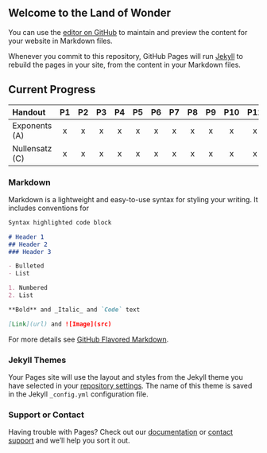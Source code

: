 ## Welcome to the Land of Wonder

You can use the [editor on GitHub](https://github.com/flashsonic6666/HandoutClutch/edit/gh-pages/index.md) to maintain and preview the content for your website in Markdown files.

Whenever you commit to this repository, GitHub Pages will run [Jekyll](https://jekyllrb.com/) to rebuild the pages in your site, from the content in your Markdown files.

## Current Progress
| Handout       | P1  | P2  |P3   |P4   |P5   |P6   |P7   |P8   |P9   |P10  |P11  |P12  |P13  |P14  |P15  |P16  |P17  |P18  |P19  |P20  |P21  |P22  |P23  |P24  |P25  |P26  |
| :---          |:---:|:---:|:---:|:---:|:---:|:---:|:---:|:---:|:---:|:---:|:---:|:---:|:---:|:---:|:---:|:---:|:---:|:---:|:---:|:---:|:---:|:---:|:---:|:---:|:---:|:---:|
| Exponents (A) | x   | x   |x    | x   |x    | x   |x    | x   |x    | x   |x    | x   |x    | x   |x    | x   |x    | x   |x    | x   |x    | x   |x    | x   |x    | x   |
| Nullensatz (C)| x   | x   |x    | x   |x    | x   |x    | x   |x    | x   |x    | x   |x    | x   |x    | x   |x    | x   |x    | x   |x    | x   |x    | x   |x    | x   |

### Markdown

Markdown is a lightweight and easy-to-use syntax for styling your writing. It includes conventions for

```markdown
Syntax highlighted code block

# Header 1
## Header 2
### Header 3

- Bulleted
- List

1. Numbered
2. List

**Bold** and _Italic_ and `Code` text

[Link](url) and ![Image](src)
```

For more details see [GitHub Flavored Markdown](https://guides.github.com/features/mastering-markdown/).

### Jekyll Themes

Your Pages site will use the layout and styles from the Jekyll theme you have selected in your [repository settings](https://github.com/flashsonic6666/HandoutClutch/settings). The name of this theme is saved in the Jekyll `_config.yml` configuration file.

### Support or Contact

Having trouble with Pages? Check out our [documentation](https://docs.github.com/categories/github-pages-basics/) or [contact support](https://github.com/contact) and we’ll help you sort it out.

